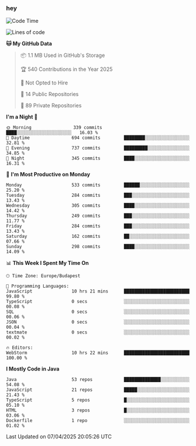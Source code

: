 ### hey

<!--START_SECTION:waka-->
![Code Time](http://img.shields.io/badge/Code%20Time-1%2C167%20hrs%2027%20mins-blue)

![Lines of code](https://img.shields.io/badge/From%20Hello%20World%20I%27ve%20Written-2.6%20million%20lines%20of%20code-blue)

**🐱 My GitHub Data** 

> 📦 1.1 MB Used in GitHub's Storage 
 > 
> 🏆 540 Contributions in the Year 2025
 > 
> 🚫 Not Opted to Hire
 > 
> 📜 14 Public Repositories 
 > 
> 🔑 89 Private Repositories 
 > 
**I'm a Night 🦉** 

```text
🌞 Morning                339 commits         ████░░░░░░░░░░░░░░░░░░░░░   16.03 % 
🌆 Daytime                694 commits         ████████░░░░░░░░░░░░░░░░░   32.81 % 
🌃 Evening                737 commits         █████████░░░░░░░░░░░░░░░░   34.85 % 
🌙 Night                  345 commits         ████░░░░░░░░░░░░░░░░░░░░░   16.31 % 
```
📅 **I'm Most Productive on Monday** 

```text
Monday                   533 commits         ██████░░░░░░░░░░░░░░░░░░░   25.20 % 
Tuesday                  284 commits         ███░░░░░░░░░░░░░░░░░░░░░░   13.43 % 
Wednesday                305 commits         ████░░░░░░░░░░░░░░░░░░░░░   14.42 % 
Thursday                 249 commits         ███░░░░░░░░░░░░░░░░░░░░░░   11.77 % 
Friday                   284 commits         ███░░░░░░░░░░░░░░░░░░░░░░   13.43 % 
Saturday                 162 commits         ██░░░░░░░░░░░░░░░░░░░░░░░   07.66 % 
Sunday                   298 commits         ████░░░░░░░░░░░░░░░░░░░░░   14.09 % 
```


📊 **This Week I Spent My Time On** 

```text
🕑︎ Time Zone: Europe/Budapest

💬 Programming Languages: 
JavaScript               10 hrs 21 mins      █████████████████████████   99.80 % 
TypeScript               0 secs              ░░░░░░░░░░░░░░░░░░░░░░░░░   00.08 % 
SQL                      0 secs              ░░░░░░░░░░░░░░░░░░░░░░░░░   00.06 % 
JSON                     0 secs              ░░░░░░░░░░░░░░░░░░░░░░░░░   00.04 % 
textmate                 0 secs              ░░░░░░░░░░░░░░░░░░░░░░░░░   00.02 % 

🔥 Editors: 
WebStorm                 10 hrs 22 mins      █████████████████████████   100.00 % 
```

**I Mostly Code in Java** 

```text
Java                     53 repos            ██████████████░░░░░░░░░░░   54.08 % 
JavaScript               21 repos            █████░░░░░░░░░░░░░░░░░░░░   21.43 % 
TypeScript               5 repos             █░░░░░░░░░░░░░░░░░░░░░░░░   05.10 % 
HTML                     3 repos             █░░░░░░░░░░░░░░░░░░░░░░░░   03.06 % 
Dockerfile               1 repo              ░░░░░░░░░░░░░░░░░░░░░░░░░   01.02 % 
```




 Last Updated on 07/04/2025 20:05:26 UTC
<!--END_SECTION:waka-->
